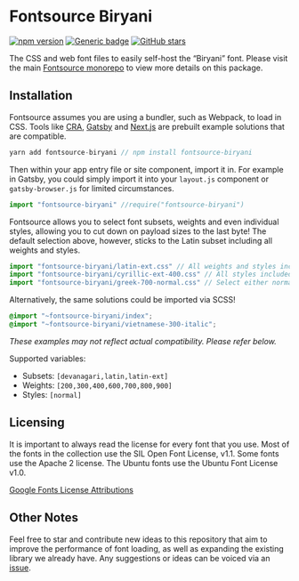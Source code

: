 # Fontsource Biryani

[![npm version](https://badge.fury.io/js/fontsource-biryani.svg)](https://github.com/DecliningLotus/fontsource) [![Generic badge](https://img.shields.io/badge/fontsource-passing-brightgreen)](https://github.com/DecliningLotus/fontsource) [![GitHub stars](https://img.shields.io/github/stars/DecliningLotus/fontsource.svg?style=social&label=Star&maxAge=2592000)](https://GitHub.com/DecliningLotus/fontsource/stargazers/)

The CSS and web font files to easily self-host the “Biryani” font. Please visit the main [Fontsource monorepo](https://github.com/DecliningLotus/fontsource) to view more details on this package.

## Installation

Fontsource assumes you are using a bundler, such as Webpack, to load in CSS. Tools like [CRA](https://create-react-app.dev/), [Gatsby](https://www.gatsbyjs.org/) and [Next.js](https://nextjs.org/) are prebuilt example solutions that are compatible.

```javascript
yarn add fontsource-biryani // npm install fontsource-biryani
```

Then within your app entry file or site component, import it in. For example in Gatsby, you could simply import it into your `layout.js` component or `gatsby-browser.js` for limited circumstances.

```javascript
import "fontsource-biryani" //require("fontsource-biryani")
```

Fontsource allows you to select font subsets, weights and even individual styles, allowing you to cut down on payload sizes to the last byte! The default selection above, however, sticks to the Latin subset including all weights and styles.

```javascript
import "fontsource-biryani/latin-ext.css" // All weights and styles included.
import "fontsource-biryani/cyrillic-ext-400.css" // All styles included.
import "fontsource-biryani/greek-700-normal.css" // Select either normal or italic.
```

Alternatively, the same solutions could be imported via SCSS!

```scss
@import "~fontsource-biryani/index";
@import "~fontsource-biryani/vietnamese-300-italic";
```

_These examples may not reflect actual compatibility. Please refer below._

Supported variables:

- Subsets: `[devanagari,latin,latin-ext]`
- Weights: `[200,300,400,600,700,800,900]`
- Styles: `[normal]`

## Licensing

It is important to always read the license for every font that you use.
Most of the fonts in the collection use the SIL Open Font License, v1.1. Some fonts use the Apache 2 license. The Ubuntu fonts use the Ubuntu Font License v1.0.

[Google Fonts License Attributions](https://fonts.google.com/attribution)

## Other Notes

Feel free to star and contribute new ideas to this repository that aim to improve the performance of font loading, as well as expanding the existing library we already have. Any suggestions or ideas can be voiced via an [issue](https://github.com/DecliningLotus/fontsource/issues).
